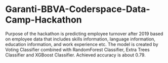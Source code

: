 # Garanti-BBVA-Coderspace-Data-Camp-Hackathon

Purpose of the hackathon is predicting employee turnover after 2019 based on employee data that includes skills information, language information, education information, and work experience etc. The model is created by Voting Classifier combined with RandomForest Classifier, Extra Trees Classifier and XGBoost Classifier. Achieved accuracy is about 0.79.

